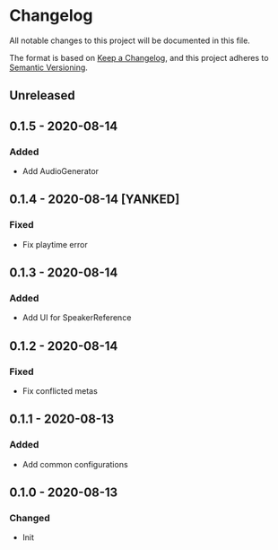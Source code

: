 
# Changelog

All notable changes to this project will be documented in this file.

The format is based on [Keep a Changelog](https://keepachangelog.com/en/1.0.0/),
and this project adheres to [Semantic Versioning](https://semver.org/spec/v2.0.0.html).

## Unreleased

## 0.1.5 - 2020-08-14

### Added

- Add AudioGenerator

## 0.1.4 - 2020-08-14 [YANKED]

### Fixed

- Fix playtime error

## 0.1.3 - 2020-08-14

### Added

- Add UI for SpeakerReference

## 0.1.2 - 2020-08-14

### Fixed

- Fix conflicted metas

## 0.1.1 - 2020-08-13

### Added

- Add common configurations

## 0.1.0 - 2020-08-13

### Changed

- Init
